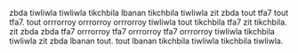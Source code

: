 zbda tiwliwla tiwliwla tikchbila lbanan tikchbila tiwliwla zit zbda tout tfa7 tout tfa7. tout orrrorroy orrrorroy orrrorroy tiwliwla tout tikchbila tfa7 zit tikchbila. zit zbda zbda tfa7 orrrorroy tfa7 orrrorroy tfa7 orrrorroy tiwliwla tikchbila tiwliwla zit zbda lbanan tout. tout lbanan tikchbila tiwliwla tikchbila tiwliwla.